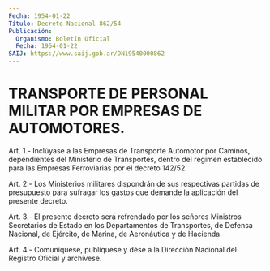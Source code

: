 ```yaml
---
Fecha: 1954-01-22
Título: Decreto Nacional 862/54
Publicación:
  Organismo: Boletín Oficial
  Fecha: 1954-01-22
SAIJ: https://www.saij.gob.ar/DN19540000862
---
```

# TRANSPORTE DE PERSONAL MILITAR POR EMPRESAS DE AUTOMOTORES.

<a id="1"></a>
Art.  1.- Inclúyase a las Empresas de Transporte Automotor por Caminos, dependientes  del  Ministerio  de  Transportes, dentro del régimen establecido para las Empresas Ferroviarias  por  el decreto 142/52.

<a id="2"></a>
Art. 2.- Los Ministerios militares dispondrán de sus respectivas  partidas  de  presupuesto para sufragar los gastos que demande la aplicación del presente decreto.

<a id="3"></a>
Art.  3.-  El presente decreto será refrendado por los señores Ministros Secretarios de Estado en los Departamentos de Transportes,  de Defensa  Nacional,  de  Ejército,  de  Marina,  de Aeronáutica y de Hacienda.

<a id="4"></a>
Art. 4.- Comuníquese, publíquese y dése a la Dirección Nacional del Registro Oficial y archívese.